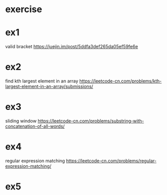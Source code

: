 # exercise

# ex1
valid bracket 
https://juejin.im/post/5ddfa3def265da05ef59fe6e

# ex2 
find kth largest element in an array
https://leetcode-cn.com/problems/kth-largest-element-in-an-array/submissions/

# ex3 
sliding window
https://leetcode-cn.com/problems/substring-with-concatenation-of-all-words/

# ex4 
regular expression matching
https://leetcode-cn.com/problems/regular-expression-matching/

# ex5 
